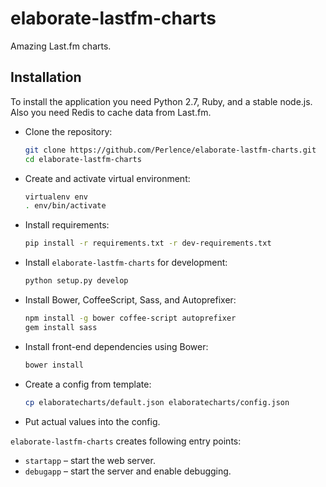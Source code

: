 elaborate-lastfm-charts
=======================

Amazing Last.fm charts.

Installation
------------

To install the application you need Python 2.7, Ruby, and a stable node.js.
Also you need Redis to cache data from Last.fm.

-   Clone the repository:

    ```bash
    git clone https://github.com/Perlence/elaborate-lastfm-charts.git
    cd elaborate-lastfm-charts
    ```

-   Create and activate virtual environment:

    ```bash
    virtualenv env
    . env/bin/activate
    ```

-   Install requirements:

    ```bash
    pip install -r requirements.txt -r dev-requirements.txt
    ```

-   Install `elaborate-lastfm-charts` for development:

    ```bash
    python setup.py develop
    ```

-   Install Bower, CoffeeScript, Sass, and Autoprefixer:

    ```bash
    npm install -g bower coffee-script autoprefixer
    gem install sass
    ```

-   Install front-end dependencies using Bower:

    ```bash
    bower install
    ```

-   Create a config from template:

    ```bash
    cp elaboratecharts/default.json elaboratecharts/config.json
    ```

-   Put actual values into the config.

`elaborate-lastfm-charts` creates following entry points:

-   `startapp` &ndash; start the web server.
-   `debugapp` &ndash; start the server and enable debugging.
